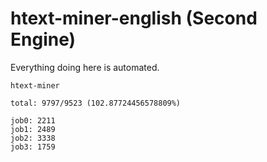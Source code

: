 # htext-miner-english (Second Engine)

Everything doing here is automated.

```
htext-miner

total: 9797/9523 (102.87724456578809%)

job0: 2211
job1: 2489
job2: 3338
job3: 1759
```